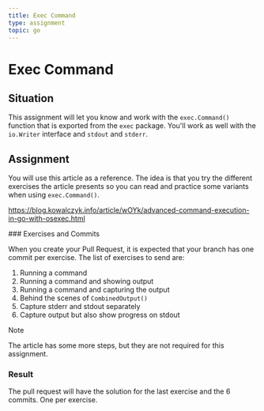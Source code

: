 ```yaml
---
title: Exec Command
type: assignment
topic: go
---
```


# Exec Command

## Situation

This assignment will let you know and work with the `exec.Command()` function that is exported from the `exec` package. You'll work as well with the `io.Writer` interface and `stdout` and `stderr`.

## Assignment

You will use this article as a reference. The idea is that you try the different exercises the article presents so you can read and practice some variants when using `exec.Command()`.

https://blog.kowalczyk.info/article/wOYk/advanced-command-execution-in-go-with-osexec.html

### Exercises and Commits

When you create your Pull Request, it is expected that your branch has one commit per exercise. The list of exercises to send are:

1. Running a command
2. Running a command and showing output
3. Running a command and capturing the output
4. Behind the scenes of `CombinedOutput()`
5. Capture stderr and stdout separately
6. Capture output but also show progress on stdout

> [!NOTE]
> The article has some more steps, but they are not required for this assignment.

### Result

The pull request will have the solution for the last exercise and the 6 commits. One per exercise.
